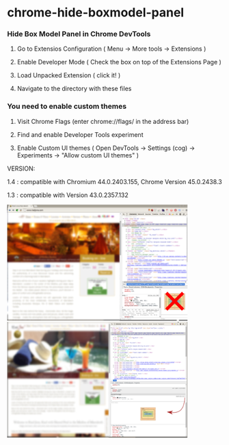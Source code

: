chrome-hide-boxmodel-panel
==========================

### Hide Box Model Panel in Chrome DevTools ###

1. Go to Extensios Configuration
( Menu -> More tools -> Extensions )

2. Enable Developer Mode
( Check the box on top of the Extensions Page )

3. Load Unpacked Extension
( click it! )

4. Navigate to the directory with these files

### You need to enable custom themes ###

1. Visit Chrome Flags
(enter chrome://flags/ in the address bar)

2. Find and enable Developer Tools experiment

3. Enable Custom UI themes 
( Open DevTools -> Settings (cog) -> Experiments -> "Allow custom UI themes" )


VERSION: 

1.4 : compatible with Chromium 44.0.2403.155, Chrome  Version 45.0.2438.3

1.3 : compatible with Version 43.0.2357.132

<img width="422" height="271" src="https://github.com/LC43/chrome-hide-boxmodel-panel/raw/master/before-normal.png">

<img width="422" height="271" src="https://github.com/LC43/chrome-hide-boxmodel-panel/raw/master/after_move_box_model.png">

